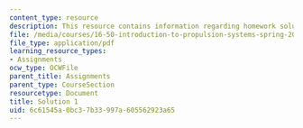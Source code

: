 ```yaml
---
content_type: resource
description: This resource contains information regarding homework solution 1.
file: /media/courses/16-50-introduction-to-propulsion-systems-spring-2012/6c61545a0bc37b33997a605562923a65_MIT16_50S12_sol1.pdf
file_type: application/pdf
learning_resource_types:
- Assignments
ocw_type: OCWFile
parent_title: Assignments
parent_type: CourseSection
resourcetype: Document
title: Solution 1
uid: 6c61545a-0bc3-7b33-997a-605562923a65
---
```

